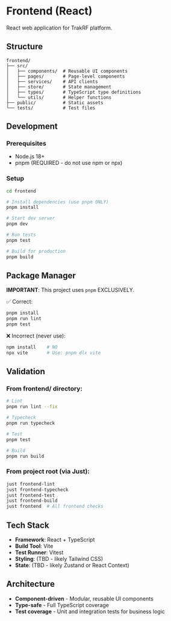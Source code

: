 # Frontend (React)

React web application for TrakRF platform.

## Structure

```
frontend/
├── src/
│   ├── components/  # Reusable UI components
│   ├── pages/       # Page-level components
│   ├── services/    # API clients
│   ├── store/       # State management
│   ├── types/       # TypeScript type definitions
│   └── utils/       # Helper functions
├── public/          # Static assets
└── tests/           # Test files
```

## Development

### Prerequisites
- Node.js 18+
- pnpm (REQUIRED - do not use npm or npx)

### Setup
```bash
cd frontend

# Install dependencies (use pnpm ONLY)
pnpm install

# Start dev server
pnpm dev

# Run tests
pnpm test

# Build for production
pnpm build
```

## Package Manager

**IMPORTANT**: This project uses `pnpm` EXCLUSIVELY.

✅ Correct:
```bash
pnpm install
pnpm run lint
pnpm test
```

❌ Incorrect (never use):
```bash
npm install    # NO
npx vite       # Use: pnpm dlx vite
```

## Validation

### From frontend/ directory:
```bash
# Lint
pnpm run lint --fix

# Typecheck
pnpm run typecheck

# Test
pnpm test

# Build
pnpm run build
```

### From project root (via Just):
```bash
just frontend-lint
just frontend-typecheck
just frontend-test
just frontend-build
just frontend  # All frontend checks
```

## Tech Stack

- **Framework**: React + TypeScript
- **Build Tool**: Vite
- **Test Runner**: Vitest
- **Styling**: (TBD - likely Tailwind CSS)
- **State**: (TBD - likely Zustand or React Context)

## Architecture

- **Component-driven** - Modular, reusable UI components
- **Type-safe** - Full TypeScript coverage
- **Test coverage** - Unit and integration tests for business logic
